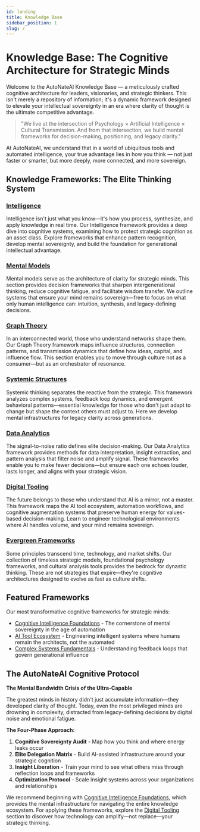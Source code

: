 ```yaml
---
id: landing
title: Knowledge Base
sidebar_position: 1
slug: /
---
```


# Knowledge Base: The Cognitive Architecture for Strategic Minds

Welcome to the AutoNateAI Knowledge Base — a meticulously crafted cognitive architecture for leaders, visionaries, and strategic thinkers. This isn't merely a repository of information; it's a dynamic framework designed to elevate your intellectual sovereignty in an era where clarity of thought is the ultimate competitive advantage.

> "We live at the intersection of Psychology × Artificial Intelligence × Cultural Transmission. And from that intersection, we build mental frameworks for decision-making, positioning, and legacy clarity."

At AutoNateAI, we understand that in a world of ubiquitous tools and automated intelligence, your true advantage lies in how you think — not just faster or smarter, but more deeply, more connected, and more sovereign.

## Knowledge Frameworks: The Elite Thinking System

### [Intelligence](./intelligence/cognitive-intelligence-foundations.md)
Intelligence isn't just what you know—it's how you process, synthesize, and apply knowledge in real time. Our Intelligence framework provides a deep dive into cognitive systems, examining how to protect strategic cognition as an asset class. Explore frameworks that enhance pattern recognition, develop mental sovereignty, and build the foundation for generational intellectual advantage.

### [Mental Models](./mental-models/core-thinking-frameworks.md)
Mental models serve as the architecture of clarity for strategic minds. This section provides decision frameworks that sharpen intergenerational thinking, reduce cognitive fatigue, and facilitate wisdom transfer. We outline systems that ensure your mind remains sovereign—free to focus on what only human intelligence can: intuition, synthesis, and legacy-defining decisions.

### [Graph Theory](./graph-theory/network-analysis-basics.md)
In an interconnected world, those who understand networks shape them. Our Graph Theory framework maps influence structures, connection patterns, and transmission dynamics that define how ideas, capital, and influence flow. This section enables you to move through culture not as a consumer—but as an orchestrator of resonance.

### [Systemic Structures](./systemic-structures/complex-systems-fundamentals.md)
Systemic thinking separates the reactive from the strategic. This framework analyzes complex systems, feedback loop dynamics, and emergent behavioral patterns—essential knowledge for those who don't just adapt to change but shape the context others must adjust to. Here we develop mental infrastructures for legacy clarity across generations.

### [Data Analytics](./data-analytics/data-interpretation-methods.md)
The signal-to-noise ratio defines elite decision-making. Our Data Analytics framework provides methods for data interpretation, insight extraction, and pattern analysis that filter noise and amplify signal. These frameworks enable you to make fewer decisions—but ensure each one echoes louder, lasts longer, and aligns with your strategic vision.

### [Digital Tooling](./digital-tooling/ai-tool-ecosystem.md)
The future belongs to those who understand that AI is a mirror, not a master. This framework maps the AI tool ecosystem, automation workflows, and cognitive augmentation systems that preserve human energy for values-based decision-making. Learn to engineer technological environments where AI handles volume, and your mind remains sovereign.

### [Evergreen Frameworks](./evergreen-frameworks/timeless-strategic-models.md)
Some principles transcend time, technology, and market shifts. Our collection of timeless strategic models, foundational psychology frameworks, and cultural analysis tools provides the bedrock for dynastic thinking. These are not strategies that expire—they're cognitive architectures designed to evolve as fast as culture shifts.

## Featured Frameworks

Our most transformative cognitive frameworks for strategic minds:

- [Cognitive Intelligence Foundations](./intelligence/cognitive-intelligence-foundations.md) - The cornerstone of mental sovereignty in the age of automation
- [AI Tool Ecosystem](./digital-tooling/ai-tool-ecosystem.md) - Engineering intelligent systems where humans remain the architects, not the automated
- [Complex Systems Fundamentals](./systemic-structures/complex-systems-fundamentals.md) - Understanding feedback loops that govern generational influence

## The AutoNateAI Cognitive Protocol

**The Mental Bandwidth Crisis of the Ultra-Capable**

The greatest minds in history didn't just accumulate information—they developed clarity of thought. Today, even the most privileged minds are drowning in complexity, distracted from legacy-defining decisions by digital noise and emotional fatigue.

**The Four-Phase Approach:**

1. **Cognitive Sovereignty Audit** - Map how you think and where energy leaks occur
2. **Elite Delegation Matrix** - Build AI-assisted infrastructure around your strategic cognition
3. **Insight Liberation** - Train your mind to see what others miss through reflection loops and frameworks
4. **Optimization Protocol** - Scale insight systems across your organizations and relationships

We recommend beginning with [Cognitive Intelligence Foundations](./intelligence/cognitive-intelligence-foundations.md), which provides the mental infrastructure for navigating the entire knowledge ecosystem. For applying these frameworks, explore the [Digital Tooling](./digital-tooling/ai-tool-ecosystem.md) section to discover how technology can amplify—not replace—your strategic thinking.

